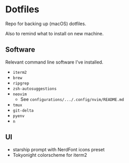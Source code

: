 # Dotfiles

Repo for backing up (macOS) dotfiles.

Also to remind what to install on new machine.

## Software

Relevant command line software I've installed.

- `iterm2`
- `brew`
- `ripgrep`
- `zsh-autosuggestions`
- `neovim`
  - See `configurations/.../.config/nvim/README.md`
- `tmux`
- `git-delta`
- `pyenv`
- `n`

## UI

- starship prompt with NerdFont icons preset
- Tokyonight colorscheme for iterm2
